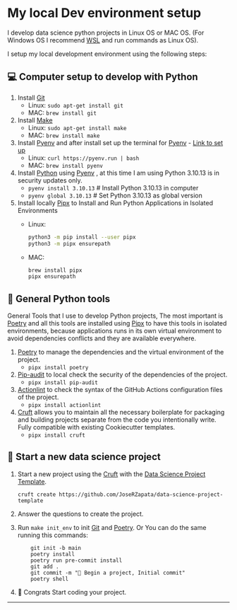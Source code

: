 # My local Dev environment setup

I develop data science python projects in Linux OS or MAC OS. (For Windows OS I recommend [WSL] and run commands as Linux OS).

I setup my local development environment using the following steps:

## 💻 Computer setup to develop with Python

1. Install [Git]
      - Linux: `sudo apt-get install git`
      - MAC: `brew install git`
2. Install [Make]
      - Linux: `sudo apt-get install make`
      - MAC: `brew install make`
3. Install [Pyenv] and after install set up the terminal for [Pyenv] - [Link to set up](https://github.com/pyenv/pyenv?tab=readme-ov-file#set-up-your-shell-environment-for-pyenv)
      - Linux: `curl https://pyenv.run | bash`
      - MAC: `brew install pyenv`
4. Install [Python] using [Pyenv] , at this time I am using Python 3.10.13 is in security updates only.
      - `pyenv install 3.10.13` # Install Python 3.10.13 in computer
      - `pyenv global 3.10.13` # Set Python 3.10.13 as global version
5. Install locally [Pipx] to Install and Run Python Applications in Isolated Environments
      - Linux:

        ```bash title="Install pipx in Linux"
        python3 -m pip install --user pipx
        python3 -m pipx ensurepath
        ```

      - MAC:

        ```bash title="Install pipx in Mac os"
        brew install pipx
        pipx ensurepath
        ```

## 🐍 General Python tools

General Tools that I use to develop Python projects, The most important is [Poetry] and all this tools are installed using [Pipx] to have this tools in isolated environments, because applications runs in its own virtual environment to avoid dependencies conflicts and they are available everywhere.

1. [Poetry] to manage the dependencies and the virtual environment of the project.
      - `pipx install poetry`
2. [Pip-audit] to local check the security of the dependencies of the project.
      - `pipx install pip-audit`
3. [Actionlint] to check the syntax of the GitHub Actions configuration files of the project.
      - `pipx install actionlint`
4. [Cruft] allows you to maintain all the necessary boilerplate for packaging and building projects separate from the code you intentionally write. Fully compatible with existing Cookiecutter templates.
      - `pipx install cruft`

## 📁 Start a new data science project

1. Start a new project using the [Cruft] with the [Data Science Project Template].

    ```shell title="create project"
    cruft create https://github.com/JoseRZapata/data-science-project-template
    ```

2. Answer the questions to create the project.
3. Run `make init_env` to init [Git] and [Poetry]. Or You can do the same running this commands:

    ```shell title="init environment"
        git init -b main
        poetry install
        poetry run pre-commit install
        git add .
        git commit -m "🎉 Begin a project, Initial commit"
        poetry shell
    ```

4. 🎉 Congrats Start coding your project.

---
[Actionlint]: https://github.com/Mateusz-Grzelinski/actionlint-py
[Cruft]: https://cruft.github.io/cruft/
[Data Science Project Template]: https://github.com/JoseRZapata/data-science-project-template
[Git]: https://git-scm.com/
[Make]: https://www.gnu.org/software/make/manual/make.html
[Pip-audit]: https://github.com/pypa/pip-audit
[Pipx]: https://pipx.pypa.io/stable/
[Poetry]: https://python-poetry.org/docs/
[Pyenv]: https://github.com/pyenv/pyenv?tab=readme-ov-file#installation
[Python]: https://www.python.org/downloads/
[WSL]: https://docs.microsoft.com/en-us/windows/wsl/install
